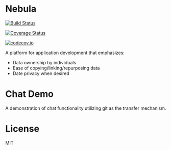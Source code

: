 # Nebula

[![Build Status](https://travis-ci.org/Nebula-GKI/Nebula.jl.svg?branch=master)](https://travis-ci.org/Nebula-GKI/Nebula.jl)

[![Coverage Status](https://coveralls.io/repos/Nebula-GKI/Nebula.jl/badge.svg?branch=master&service=github)](https://coveralls.io/github/Nebula-GKI/Nebula.jl?branch=master)

[![codecov.io](http://codecov.io/github/Nebula-GKI/Nebula.jl/coverage.svg?branch=master)](http://codecov.io/github/Nebula-GKI/Nebula.jl?branch=master)

A platform for application development that emphasizes:

* Data ownership by individuals
* Ease of copying/linking/repurposing data
* Date privacy when desired

# Chat Demo

A demonstration of chat functionality utilizing git as the transfer mechanism.

# License

MIT
